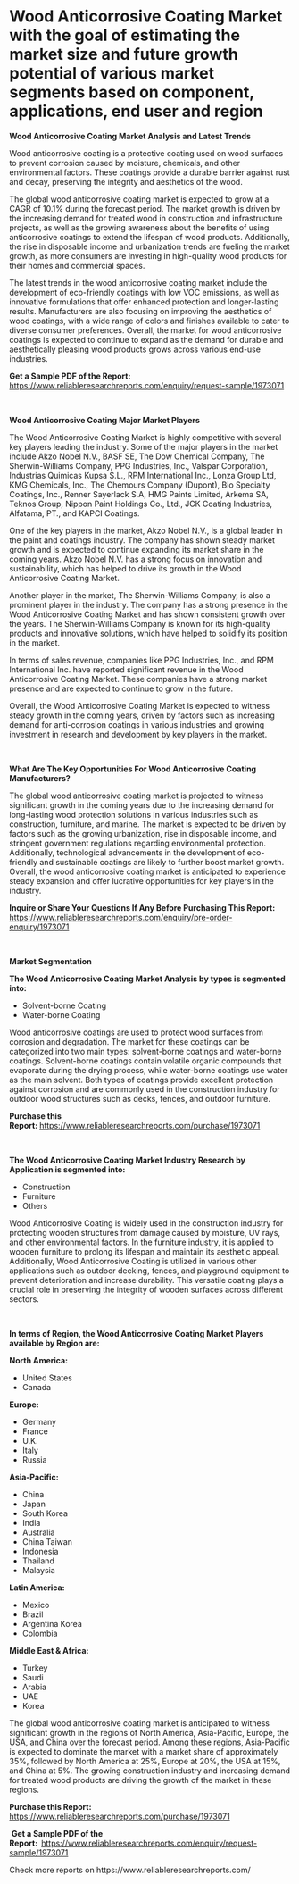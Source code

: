 <p><h1>Wood Anticorrosive Coating Market with the goal of estimating the market size and future growth potential of various market segments based on component, applications, end user and region</h1></p><p><strong>Wood Anticorrosive Coating Market Analysis and Latest Trends</strong></p>
<p><p>Wood anticorrosive coating is a protective coating used on wood surfaces to prevent corrosion caused by moisture, chemicals, and other environmental factors. These coatings provide a durable barrier against rust and decay, preserving the integrity and aesthetics of the wood.</p><p>The global wood anticorrosive coating market is expected to grow at a CAGR of 10.1% during the forecast period. The market growth is driven by the increasing demand for treated wood in construction and infrastructure projects, as well as the growing awareness about the benefits of using anticorrosive coatings to extend the lifespan of wood products. Additionally, the rise in disposable income and urbanization trends are fueling the market growth, as more consumers are investing in high-quality wood products for their homes and commercial spaces.</p><p>The latest trends in the wood anticorrosive coating market include the development of eco-friendly coatings with low VOC emissions, as well as innovative formulations that offer enhanced protection and longer-lasting results. Manufacturers are also focusing on improving the aesthetics of wood coatings, with a wide range of colors and finishes available to cater to diverse consumer preferences. Overall, the market for wood anticorrosive coatings is expected to continue to expand as the demand for durable and aesthetically pleasing wood products grows across various end-use industries.</p></p>
<p><strong>Get a Sample PDF of the Report:&nbsp;</strong> <a href="https://www.reliableresearchreports.com/enquiry/request-sample/1973071">https://www.reliableresearchreports.com/enquiry/request-sample/1973071</a></p>
<p>&nbsp;</p>
<p><strong>Wood Anticorrosive Coating Major Market Players</strong></p>
<p><p>The Wood Anticorrosive Coating Market is highly competitive with several key players leading the industry. Some of the major players in the market include Akzo Nobel N.V., BASF SE, The Dow Chemical Company, The Sherwin-Williams Company, PPG Industries, Inc., Valspar Corporation, Industrias Quimicas Kupsa S.L., RPM International Inc., Lonza Group Ltd, KMG Chemicals, Inc., The Chemours Company (Dupont), Bio Specialty Coatings, Inc., Renner Sayerlack S.A, HMG Paints Limited, Arkema SA, Teknos Group, Nippon Paint Holdings Co., Ltd., JCK Coating Industries, Alfatama, PT., and KAPCI Coatings.</p><p>One of the key players in the market, Akzo Nobel N.V., is a global leader in the paint and coatings industry. The company has shown steady market growth and is expected to continue expanding its market share in the coming years. Akzo Nobel N.V. has a strong focus on innovation and sustainability, which has helped to drive its growth in the Wood Anticorrosive Coating Market.</p><p>Another player in the market, The Sherwin-Williams Company, is also a prominent player in the industry. The company has a strong presence in the Wood Anticorrosive Coating Market and has shown consistent growth over the years. The Sherwin-Williams Company is known for its high-quality products and innovative solutions, which have helped to solidify its position in the market.</p><p>In terms of sales revenue, companies like PPG Industries, Inc., and RPM International Inc. have reported significant revenue in the Wood Anticorrosive Coating Market. These companies have a strong market presence and are expected to continue to grow in the future.</p><p>Overall, the Wood Anticorrosive Coating Market is expected to witness steady growth in the coming years, driven by factors such as increasing demand for anti-corrosion coatings in various industries and growing investment in research and development by key players in the market.</p></p>
<p>&nbsp;</p>
<p><strong>What Are The Key Opportunities For Wood Anticorrosive Coating Manufacturers?</strong></p>
<p><p>The global wood anticorrosive coating market is projected to witness significant growth in the coming years due to the increasing demand for long-lasting wood protection solutions in various industries such as construction, furniture, and marine. The market is expected to be driven by factors such as the growing urbanization, rise in disposable income, and stringent government regulations regarding environmental protection. Additionally, technological advancements in the development of eco-friendly and sustainable coatings are likely to further boost market growth. Overall, the wood anticorrosive coating market is anticipated to experience steady expansion and offer lucrative opportunities for key players in the industry.</p></p>
<p><strong>Inquire or Share Your Questions If Any Before Purchasing This Report:</strong> <a href="https://www.reliableresearchreports.com/enquiry/pre-order-enquiry/1973071">https://www.reliableresearchreports.com/enquiry/pre-order-enquiry/1973071</a></p>
<p>&nbsp;</p>
<p><strong>Market Segmentation</strong></p>
<p><strong>The Wood Anticorrosive Coating Market Analysis by types is segmented into:</strong></p>
<p><ul><li>Solvent-borne Coating</li><li>Water-borne Coating</li></ul></p>
<p><p>Wood anticorrosive coatings are used to protect wood surfaces from corrosion and degradation. The market for these coatings can be categorized into two main types: solvent-borne coatings and water-borne coatings. Solvent-borne coatings contain volatile organic compounds that evaporate during the drying process, while water-borne coatings use water as the main solvent. Both types of coatings provide excellent protection against corrosion and are commonly used in the construction industry for outdoor wood structures such as decks, fences, and outdoor furniture.</p></p>
<p><strong>Purchase this Report:&nbsp;</strong><a href="https://www.reliableresearchreports.com/purchase/1973071">https://www.reliableresearchreports.com/purchase/1973071</a></p>
<p>&nbsp;</p>
<p><strong>The Wood Anticorrosive Coating Market Industry Research by Application is segmented into:</strong></p>
<p><ul><li>Construction</li><li>Furniture</li><li>Others</li></ul></p>
<p><p>Wood Anticorrosive Coating is widely used in the construction industry for protecting wooden structures from damage caused by moisture, UV rays, and other environmental factors. In the furniture industry, it is applied to wooden furniture to prolong its lifespan and maintain its aesthetic appeal. Additionally, Wood Anticorrosive Coating is utilized in various other applications such as outdoor decking, fences, and playground equipment to prevent deterioration and increase durability. This versatile coating plays a crucial role in preserving the integrity of wooden surfaces across different sectors.</p></p>
<p>&nbsp;</p>
<p><strong>In terms of Region, the Wood Anticorrosive Coating Market Players available by Region are:</strong></p>
<p>
    <p> <strong> North America: </strong>
        <ul>
            <li>United States</li>
            <li>Canada</li>
        </ul>
        </p> 
    <p> <strong> Europe: </strong>
        <ul>
            <li>Germany</li>
            <li>France</li>
            <li>U.K.</li>
            <li>Italy</li>
            <li>Russia</li>
        </ul>
        </p> 
    <p> <strong> Asia-Pacific: </strong>
        <ul>
            <li>China</li>
            <li>Japan</li>
            <li>South Korea</li>
            <li>India</li>
            <li>Australia</li>
            <li>China Taiwan</li>
            <li>Indonesia</li>
            <li>Thailand</li>
            <li>Malaysia</li>
        </ul>
        </p> 
    <p> <strong> Latin America: </strong>
        <ul>
            <li>Mexico</li>
            <li>Brazil</li>
            <li>Argentina Korea</li>
            <li>Colombia</li>
        </ul>
        </p> 
    <p> <strong> Middle East & Africa: </strong>
        <ul>
            <li>Turkey</li>
            <li>Saudi</li>
            <li>Arabia</li>
            <li>UAE</li>
            <li>Korea</li>
        </ul>
    </p>
    </p>
<p><p>The global wood anticorrosive coating market is anticipated to witness significant growth in the regions of North America, Asia-Pacific, Europe, the USA, and China over the forecast period. Among these regions, Asia-Pacific is expected to dominate the market with a market share of approximately 35%, followed by North America at 25%, Europe at 20%, the USA at 15%, and China at 5%. The growing construction industry and increasing demand for treated wood products are driving the growth of the market in these regions.</p></p>
<p><strong>Purchase this Report: </strong><a href="https://www.reliableresearchreports.com/purchase/1973071">https://www.reliableresearchreports.com/purchase/1973071</a></p>
<p>&nbsp;<strong>Get a Sample PDF of the Report:&nbsp;&nbsp;</strong><a href="https://www.reliableresearchreports.com/enquiry/request-sample/1973071">https://www.reliableresearchreports.com/enquiry/request-sample/1973071</a></p>
<p><strong></strong></p>
<p>Check more reports on https://www.reliableresearchreports.com/</p>